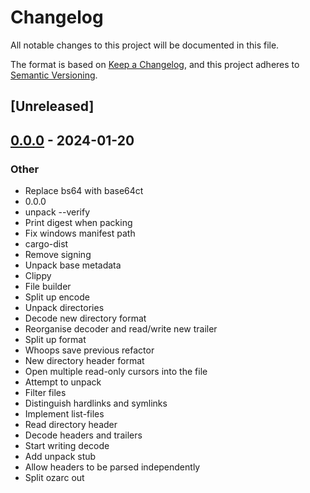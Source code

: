 # Changelog
All notable changes to this project will be documented in this file.

The format is based on [Keep a Changelog](https://keepachangelog.com/en/1.0.0/),
and this project adheres to [Semantic Versioning](https://semver.org/spec/v2.0.0.html).

## [Unreleased]

## [0.0.0](https://github.com/passcod/zarc/releases/tag/zarc-cli-v0.0.0) - 2024-01-20

### Other
- Replace bs64 with base64ct
- 0.0.0
- unpack --verify
- Print digest when packing
- Fix windows manifest path
- cargo-dist
- Remove signing
- Unpack base metadata
- Clippy
- File builder
- Split up encode
- Unpack directories
- Decode new directory format
- Reorganise decoder and read/write new trailer
- Split up format
- Whoops save previous refactor
- New directory header format
- Open multiple read-only cursors into the file
- Attempt to unpack
- Filter files
- Distinguish hardlinks and symlinks
- Implement list-files
- Read directory header
- Decode headers and trailers
- Start writing decode
- Add unpack stub
- Allow headers to be parsed independently
- Split ozarc out
